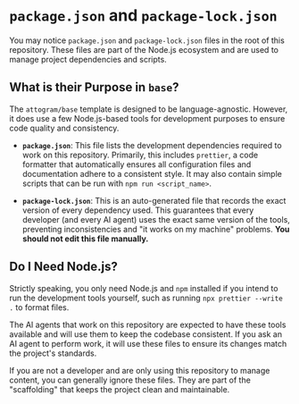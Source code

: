 # `package.json` and `package-lock.json`

You may notice `package.json` and `package-lock.json` files in the root of
this repository.
These files are part of the Node.js ecosystem and are used to manage project
dependencies and scripts.

## What is their Purpose in `base`?

The `attogram/base` template is designed to be language-agnostic.
However, it does use a few Node.js-based tools for development purposes to
ensure code quality and consistency.

- **`package.json`**: This file lists the development dependencies required to
  work on this repository.
  Primarily, this includes `prettier`, a code formatter that automatically
  ensures all configuration files and documentation adhere to a consistent
  style.
  It may also contain simple scripts that can be run with
  `npm run <script_name>`.

- **`package-lock.json`**: This is an auto-generated file that records the
  exact version of every dependency used.
  This guarantees that every developer (and every AI agent) uses the exact
  same version of the tools, preventing inconsistencies and "it works on my
  machine" problems.
  **You should not edit this file manually.**

## Do I Need Node.js?

Strictly speaking, you only need Node.js and `npm` installed if you intend to
run the development tools yourself, such as running
`npx prettier --write .` to format files.

The AI agents that work on this repository are expected to have these tools
available and will use them to keep the codebase consistent.
If you ask an AI agent to perform work, it will use these files to ensure its
changes match the project's standards.

If you are not a developer and are only using this repository to manage
content, you can generally ignore these files.
They are part of the "scaffolding" that keeps the project clean and
maintainable.
